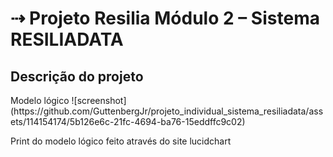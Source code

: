 <h1> ⇢ Projeto Resilia Módulo 2 – Sistema RESILIADATA </h1>

<h2>Descrição do projeto</h2
- Realização da modelagem lógica de dados para o sistema RESILIADATA, que auxiliará na avaliação das tecnologias utilizadas pelas empresas parceiras e seus colaboradores.

<h2>Modelo lógico</h2>
![screenshot](https://github.com/GuttenbergJr/projeto_individual_sistema_resiliadata/assets/114154174/5b126e6c-21fc-4694-ba76-15eddffc9c02)
<p>Print do modelo lógico feito através do site lucidchart</p>

